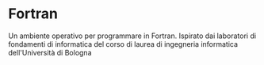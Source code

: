 # Fortran
Un ambiente operativo per  programmare in Fortran. 
Ispirato dai laboratori di fondamenti di informatica del corso di laurea di ingegneria informatica
dell'Università di Bologna

